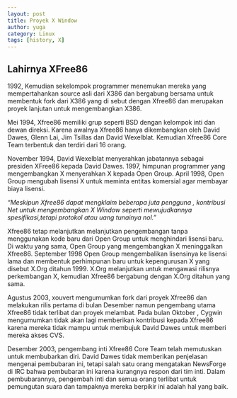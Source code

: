 ```yaml
---
layout: post
title: Proyek X Window
author: yuga
category: Linux
tags: [history, X]
---
```


## Lahirnya XFree86

1992, Kemudian sekelompok programmer menemukan mereka yang mempertahankan source asli dari X386 
dan bergabung bersama untuk membentuk fork dari X386 yang di sebut dengan Xfree86 dan merupakan 
proyek lanjutan untuk mengembangkan X386. 


Mei 1994, Xfree86 memiliki grup seperti BSD dengan kelompok inti dan dewan direksi. Karena awalnya 
Xfree86 hanya dikembangkan oleh David Dawes, Glenn Lai, Jim Tsillas dan David Wexelblat. Kemudian 
Xfree86 Core Team terbentuk dan terdiri dari 16 orang. 


November 1994, David Wexelblat menyerahkan jabatannya sebagai presiden XFree86 kepada David Dawes. 
1997, himpunan programmer yang mengembangkan X menyerahkan X kepada Open Group. April 1998, Open Group 
mengubah lisensi X untuk meminta entitas komersial agar membayar biaya lisensi.


*“Meskipun Xfree86 dapat mengklaim beberapa juta pengguna , kontribusi Net untuk mengembangkan X Window 
seperti mewujudkannya spesifikasi,tetapi protokol atau uang tunainya nol.”*


Xfree86 tetap melanjutkan melanjutkan pengembangan tanpa menggunakan kode baru dari Open Group untuk menghindari 
lisensi baru. Di waktu yang sama, Open Group yang mengembangkan X meninggalkan Xfree86. September 1998 Open Group 
mengembalikan lisensinya ke lisensi lama dan membentuk perhimpunan baru untuk kepengurusan X yang disebut X.Org 
ditahun 1999. X.Org melanjutkan untuk mengawasi rilisnya perkembangan X, kemudian Xfree86 bergabung dengan X.Org 
ditahun yang sama.


Agustus 2003, xouvert mengumumkan fork dari proyek Xfree86 dan melakukan rilis pertama di bulan Desember 
namun pengembang utama Xfree86 tidak terlibat dan proyek melambat. Pada bulan Oktober , Cygwin mengumumkan 
tidak akan lagi memberikan kontribusi kepada Xfree86 karena mereka tidak mampu untuk membujuk David Dawes untuk 
memberi mereka akses CVS.


Desember 2003, pengembang inti Xfree86 Core Team telah memutuskan untuk membubarkan diri. David Dawes tidak 
memberikan penjelasan mengenai pembubaran ini, tetapi salah satu orang mengatakan NewsForge di IRC bahwa 
pembubaran ini karena kurangnya respon dari tim inti. Dalam pembubarannya, pengembah inti dan semua orang 
terlibat untuk pemungutan suara dan tampaknya mereka berpikir ini adalah hal yang baik. 
